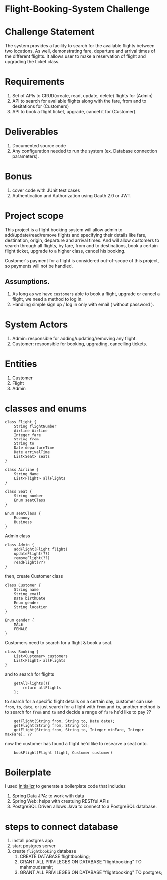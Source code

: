 # Flight-Booking-System Challenge

# Challenge Statement
The system provides a facility to search for the available flights between two locations. 
As well, demonstrating fare, departure and arrival times of the different flights.
It allows user to make a reservation of flight and upgrading the ticket class.

# Requirements
1. Set of APIs to CRUD(create, read, update, delete) flights for (Admin)
2. API to search for available flights along with the fare, from and to desitations for (Customers) 
3. API to book a flight ticket, upgrade, cancel it for (Customer).

# Deliverables
1. Documented source code
2. Any configuration needed to run the system (ex. Database connection parameters).

# Bonus
1. cover code with JUnit test cases
2. Authentication and Authorization using Oauth 2.0 or JWT.

# Project scope
This project is a flight booking system will allow admin to add/update/read/remove flights and specifying their details like fare, destination, origin, departure and arrival times.
And will allow customers to search through all flights, by fare, from and to destinations, book a certain flight ticket, upgrade to a higher class, cancel his booking.

Customer's payment for a flight is considered out-of-scope of this project, so payments will not be handled.

## Assumptions.
1. As long as we have `customers` able to book a flight, upgrade or cancel a flight, we need a method to log in.
2. Handling simple sign up / log in only with email ( without password ).

# System Actors
1. Admin: responsible for adding/updating/removing any flight.
2. Customer: responsible for booking, upgrading, cancelling tickets.

# Entities
1. Customer
2. Flight
3. Admin

# classes and enums
```
class Flight {
    String flightNumber
    Airline Airline
    Integer fare
    String from
    String to
    Date departureTime
    Date arrivalTime
    List<Seat> seats
}
```

```
class Airline {
    String Name
    List<Flight> allFlights
}
```

```
class Seat {
    String number
    Enum seatClass
}
```

```
Enum seatClass {
    Economy
    Business
}
```

Admin class
```
class Admin {
    addFlight(Flight flight)
    updateFlight(??)
    removeFlight(??)
    readFlight(??)
}
```

then, create Customer class

```
class Customer {
    String name
    String email
    Date birthDate
    Enum gender
    String location
}

Enum gender {
    MALE
    FEMALE
}
```

Customers need to search for a flight & book a seat.
```
class Booking {
    List<Customer> customers
    List<Flight> allFlights
}
```

and to search for flights

```
    getAllFlights(){
        return allFlights
    };
```

to search for a specific flight details on a certain day, customer can use `from`, `to`, `date`, or just search for a flight with `from` and `to`, 
another method is to search for `from` and `to` and decide a range of `fare` he'd like to pay ??
```
    getFlight(String from, String to, Date date);
    getFlight(String from, String to);
    getFlight(String from, String to, Integer minFare, Integer maxFare); ??
```

now the customer has found a flight he'd like to researve a seat onto.

```
    bookFlight(Flight flight, Customer customer)
```

# Boilerplate
I used <a href="https://start.spring.io/" target="_blank">Initializr</a> to generate a boilerplate code that includes
1. Spring Data JPA: to work with data 
2. Spring Web: helps with creatuing RESTful APIs
3. PostgreSQL Driver: allows Java to connect to a PostgreSQL database.

# steps to connect database
1. install postgres app
2. start postgres server
3. create `flightbooking` database
   1. CREATE DATABASE flightbooking;
   2. GRANT ALL PRIVILEGES ON DATABASE "flightbooking" TO mahmoudsamir;
   3. GRANT ALL PRIVILEGES ON DATABASE "flightbooking" TO postgres;
